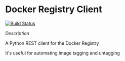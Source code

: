 # Docker Registry Client

[![Build Status](https://travis-ci.org/yodle/docker-registry-client.svg?branch=master)](https://travis-ci.org/yodle/docker-registry-client)

*Description*

A Python REST client for the Docker Registry

It's useful for automating image tagging and untagging
